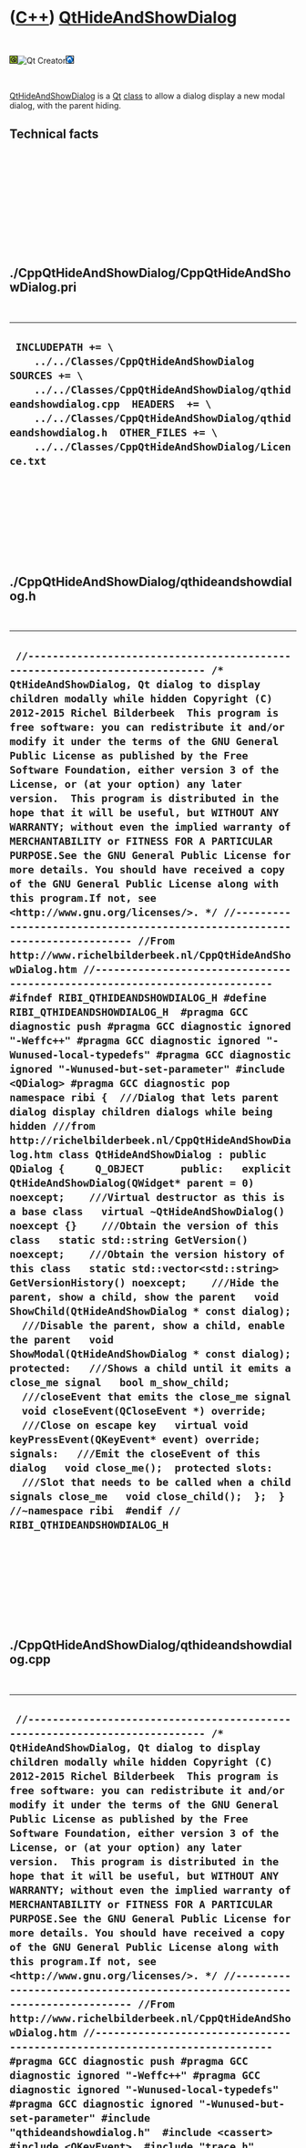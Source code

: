 



 

 

 

 

 

([C++](Cpp.htm)) [QtHideAndShowDialog](CppQtHideAndShowDialog.htm)
==================================================================

 

![Qt](PicQt.png)![Qt
Creator](PicQtCreator.png)![Lubuntu](PicLubuntu.png)

 

[QtHideAndShowDialog](CppQtHideAndShowDialog.htm) is a [Qt](CppQt.htm)
[class](CppClass.htm) to allow a dialog display a new modal dialog, with
the parent hiding.

Technical facts
---------------

 

 

 

 

 

 

./CppQtHideAndShowDialog/CppQtHideAndShowDialog.pri
---------------------------------------------------

 

  --------------------------------------------------------------------------------------------------------------------------------------------------------------------------------------------------------------------------------------------------------------------------------------------------
  ` INCLUDEPATH += \     ../../Classes/CppQtHideAndShowDialog  SOURCES += \     ../../Classes/CppQtHideAndShowDialog/qthideandshowdialog.cpp  HEADERS  += \     ../../Classes/CppQtHideAndShowDialog/qthideandshowdialog.h  OTHER_FILES += \     ../../Classes/CppQtHideAndShowDialog/Licence.txt`
  --------------------------------------------------------------------------------------------------------------------------------------------------------------------------------------------------------------------------------------------------------------------------------------------------

 

 

 

 

 

./CppQtHideAndShowDialog/qthideandshowdialog.h
----------------------------------------------

 

  -------------------------------------------------------------------------------------------------------------------------------------------------------------------------------------------------------------------------------------------------------------------------------------------------------------------------------------------------------------------------------------------------------------------------------------------------------------------------------------------------------------------------------------------------------------------------------------------------------------------------------------------------------------------------------------------------------------------------------------------------------------------------------------------------------------------------------------------------------------------------------------------------------------------------------------------------------------------------------------------------------------------------------------------------------------------------------------------------------------------------------------------------------------------------------------------------------------------------------------------------------------------------------------------------------------------------------------------------------------------------------------------------------------------------------------------------------------------------------------------------------------------------------------------------------------------------------------------------------------------------------------------------------------------------------------------------------------------------------------------------------------------------------------------------------------------------------------------------------------------------------------------------------------------------------------------------------------------------------------------------------------------------------------------------------------------------------------------------------------------------------------------------------------------------------------------------------------------------------------------------------------------------------------------------------------------------------------------------------------------------------------------------------------------------------------------------------------------------------------------------------------------------------------------------------------------------------------------------------------------------------------------------------------------------------------------------------------------------------------
  ` //--------------------------------------------------------------------------- /* QtHideAndShowDialog, Qt dialog to display children modally while hidden Copyright (C) 2012-2015 Richel Bilderbeek  This program is free software: you can redistribute it and/or modify it under the terms of the GNU General Public License as published by the Free Software Foundation, either version 3 of the License, or (at your option) any later version.  This program is distributed in the hope that it will be useful, but WITHOUT ANY WARRANTY; without even the implied warranty of MERCHANTABILITY or FITNESS FOR A PARTICULAR PURPOSE.See the GNU General Public License for more details. You should have received a copy of the GNU General Public License along with this program.If not, see <http://www.gnu.org/licenses/>. */ //--------------------------------------------------------------------------- //From http://www.richelbilderbeek.nl/CppQtHideAndShowDialog.htm //--------------------------------------------------------------------------- #ifndef RIBI_QTHIDEANDSHOWDIALOG_H #define RIBI_QTHIDEANDSHOWDIALOG_H  #pragma GCC diagnostic push #pragma GCC diagnostic ignored "-Weffc++" #pragma GCC diagnostic ignored "-Wunused-local-typedefs" #pragma GCC diagnostic ignored "-Wunused-but-set-parameter" #include <QDialog> #pragma GCC diagnostic pop  namespace ribi {  ///Dialog that lets parent dialog display children dialogs while being hidden ///from http://richelbilderbeek.nl/CppQtHideAndShowDialog.htm class QtHideAndShowDialog : public QDialog {     Q_OBJECT      public:   explicit QtHideAndShowDialog(QWidget* parent = 0) noexcept;    ///Virtual destructor as this is a base class   virtual ~QtHideAndShowDialog() noexcept {}    ///Obtain the version of this class   static std::string GetVersion() noexcept;    ///Obtain the version history of this class   static std::vector<std::string> GetVersionHistory() noexcept;    ///Hide the parent, show a child, show the parent   void ShowChild(QtHideAndShowDialog * const dialog);    ///Disable the parent, show a child, enable the parent   void ShowModal(QtHideAndShowDialog * const dialog);  protected:   ///Shows a child until it emits a close_me signal   bool m_show_child;    ///closeEvent that emits the close_me signal   void closeEvent(QCloseEvent *) override;    ///Close on escape key   virtual void keyPressEvent(QKeyEvent* event) override;  signals:   ///Emit the closeEvent of this dialog   void close_me();  protected slots:   ///Slot that needs to be called when a child signals close_me   void close_child();  };  } //~namespace ribi  #endif // RIBI_QTHIDEANDSHOWDIALOG_H`
  -------------------------------------------------------------------------------------------------------------------------------------------------------------------------------------------------------------------------------------------------------------------------------------------------------------------------------------------------------------------------------------------------------------------------------------------------------------------------------------------------------------------------------------------------------------------------------------------------------------------------------------------------------------------------------------------------------------------------------------------------------------------------------------------------------------------------------------------------------------------------------------------------------------------------------------------------------------------------------------------------------------------------------------------------------------------------------------------------------------------------------------------------------------------------------------------------------------------------------------------------------------------------------------------------------------------------------------------------------------------------------------------------------------------------------------------------------------------------------------------------------------------------------------------------------------------------------------------------------------------------------------------------------------------------------------------------------------------------------------------------------------------------------------------------------------------------------------------------------------------------------------------------------------------------------------------------------------------------------------------------------------------------------------------------------------------------------------------------------------------------------------------------------------------------------------------------------------------------------------------------------------------------------------------------------------------------------------------------------------------------------------------------------------------------------------------------------------------------------------------------------------------------------------------------------------------------------------------------------------------------------------------------------------------------------------------------------------------------------------

 

 

 

 

 

./CppQtHideAndShowDialog/qthideandshowdialog.cpp
------------------------------------------------

 

  -------------------------------------------------------------------------------------------------------------------------------------------------------------------------------------------------------------------------------------------------------------------------------------------------------------------------------------------------------------------------------------------------------------------------------------------------------------------------------------------------------------------------------------------------------------------------------------------------------------------------------------------------------------------------------------------------------------------------------------------------------------------------------------------------------------------------------------------------------------------------------------------------------------------------------------------------------------------------------------------------------------------------------------------------------------------------------------------------------------------------------------------------------------------------------------------------------------------------------------------------------------------------------------------------------------------------------------------------------------------------------------------------------------------------------------------------------------------------------------------------------------------------------------------------------------------------------------------------------------------------------------------------------------------------------------------------------------------------------------------------------------------------------------------------------------------------------------------------------------------------------------------------------------------------------------------------------------------------------------------------------------------------------------------------------------------------------------------------------------------------------------------------------------------------------------------------------------------------------------------------------------------------------------------------------------------------------------------------------------------------------------------------------------------------------------------------------------------------------------------------------------------------------------------------------------------------------------------------------------------------------------------------------------------------------------------------------------------------------------------------------------------------------------------------------------------------------------------------------------------------------------------------------------------------------------------------------------------------------------------------------------------------------------------------------------------------------------------------------------------------------------------------------------------------------------------------------------------
  ` //--------------------------------------------------------------------------- /* QtHideAndShowDialog, Qt dialog to display children modally while hidden Copyright (C) 2012-2015 Richel Bilderbeek  This program is free software: you can redistribute it and/or modify it under the terms of the GNU General Public License as published by the Free Software Foundation, either version 3 of the License, or (at your option) any later version.  This program is distributed in the hope that it will be useful, but WITHOUT ANY WARRANTY; without even the implied warranty of MERCHANTABILITY or FITNESS FOR A PARTICULAR PURPOSE.See the GNU General Public License for more details. You should have received a copy of the GNU General Public License along with this program.If not, see <http://www.gnu.org/licenses/>. */ //--------------------------------------------------------------------------- //From http://www.richelbilderbeek.nl/CppQtHideAndShowDialog.htm //--------------------------------------------------------------------------- #pragma GCC diagnostic push #pragma GCC diagnostic ignored "-Weffc++" #pragma GCC diagnostic ignored "-Wunused-local-typedefs" #pragma GCC diagnostic ignored "-Wunused-but-set-parameter" #include "qthideandshowdialog.h"  #include <cassert> #include <QKeyEvent>  #include "trace.h"  #pragma GCC diagnostic pop  ribi::QtHideAndShowDialog::QtHideAndShowDialog(QWidget* parent) noexcept   : QDialog(parent),     m_show_child { false } {  }  //ribi::QtHideAndShowDialog::~QtHideAndShowDialog() noexcept //{ // //}  void ribi::QtHideAndShowDialog::close_child() {   m_show_child = false; }  void ribi::QtHideAndShowDialog::closeEvent(QCloseEvent*) {   //QDialog::closeEvent(event); //Not needed   emit close_me();   //QDialog::closeEvent(event); //Not needed }  std::string ribi::QtHideAndShowDialog::GetVersion() noexcept {   return "1.4"; }  std::vector<std::string> ribi::QtHideAndShowDialog::GetVersionHistory() noexcept {   std::vector<std::string> v {     "2012-11-13: version 1.0: initial version",     "2012-11-18: version 1.1: added ShowModal member function",     "2012-11-18: version 1.2: added ",     "2012-12-31: version 1.3: added keyPressEvent to close on escape"     "2013-09-16: version 1.4: noexcept"   };   return v; }  void ribi::QtHideAndShowDialog::keyPressEvent(QKeyEvent* event) {   if (event->key() == Qt::Key_Escape)   {     close();     return;   }   QDialog::keyPressEvent(event); }  void ribi::QtHideAndShowDialog::ShowChild(QtHideAndShowDialog * const dialog) {   assert(dialog);   this->hide();   QObject::connect(dialog,&ribi::QtHideAndShowDialog::close_me,this,&ribi::QtHideAndShowDialog::close_child);   m_show_child = true;   while (m_show_child)   {     dialog->exec();   }   this->show(); }  void ribi::QtHideAndShowDialog::ShowModal(QtHideAndShowDialog * const dialog) {   assert(dialog);   this->setEnabled(false);   QObject::connect(dialog,&ribi::QtHideAndShowDialog::close_me,this,&ribi::QtHideAndShowDialog::close_child);   m_show_child = true;   while (m_show_child)   {     dialog->exec();   }   this->setEnabled(true); }`
  -------------------------------------------------------------------------------------------------------------------------------------------------------------------------------------------------------------------------------------------------------------------------------------------------------------------------------------------------------------------------------------------------------------------------------------------------------------------------------------------------------------------------------------------------------------------------------------------------------------------------------------------------------------------------------------------------------------------------------------------------------------------------------------------------------------------------------------------------------------------------------------------------------------------------------------------------------------------------------------------------------------------------------------------------------------------------------------------------------------------------------------------------------------------------------------------------------------------------------------------------------------------------------------------------------------------------------------------------------------------------------------------------------------------------------------------------------------------------------------------------------------------------------------------------------------------------------------------------------------------------------------------------------------------------------------------------------------------------------------------------------------------------------------------------------------------------------------------------------------------------------------------------------------------------------------------------------------------------------------------------------------------------------------------------------------------------------------------------------------------------------------------------------------------------------------------------------------------------------------------------------------------------------------------------------------------------------------------------------------------------------------------------------------------------------------------------------------------------------------------------------------------------------------------------------------------------------------------------------------------------------------------------------------------------------------------------------------------------------------------------------------------------------------------------------------------------------------------------------------------------------------------------------------------------------------------------------------------------------------------------------------------------------------------------------------------------------------------------------------------------------------------------------------------------------------------------------------------

 

 

 

 

 





 

[![Valid XHTML 1.0 Strict](valid-xhtml10.png){width="88"
height="31"}](http://validator.w3.org/check?uri=referer)

This page has been created by the [tool](Tools.htm)
[CodeToHtml](ToolCodeToHtml.htm)
